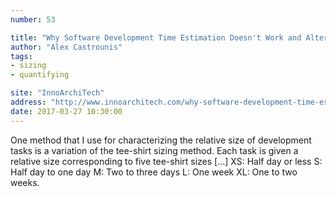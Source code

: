 ```yaml
---
number: 53

title: "Why Software Development Time Estimation Doesn't Work and Alternative Approaches"
author: "Alex Castrounis"
tags:
- sizing
- quantifying

site: "InnoArchiTech"
address: "http://www.innoarchitech.com/why-software-development-time-estimation-does-not-work-alternative-approaches/"
date: 2017-03-27 10:30:00
---
```


One method that I use for characterizing the relative size of development tasks is a variation of the tee-shirt sizing method. Each task is given a relative size corresponding to five tee-shirt sizes […] XS: Half day or less S: Half day to one day M: Two to three days L: One week XL: One to two weeks.

